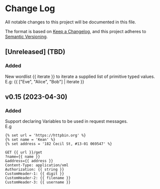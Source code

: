 # Change Log
All notable changes to this project will be documented in this file.

The format is based on [Keep a Changelog](https://keepachangelog.com/en/1.0.0/),
and this project adheres to [Semantic Versioning](https://semver.org/spec/v2.0.0.html).

## [Unreleased] (TBD)

### Added  

New wordlist {{ iterate }} to iterate a supplied list of primitive typed values.  
E.g: {{ ["Eve", "Alice", "Bob"] | iterate }}
  

## v0.15 (2023-04-30)  

### Added

Support declaring Variables to be used in request messages.  
E.g  
```
{% set url = 'https://httpbin.org' %}
{% set name = 'Kean' %}
{% set address = '182 Cecil St, #13-01 069547' %}

GET {{ url }}/get
?name={{ name }}
&address={{ address }}
Content-Type: application/xml
Authorization: {{ string }}
CustomHeader-1: {{ digit }}
CustomHeader-2: {{ filename }}
CustomHeader-3: {{ username }}
```
